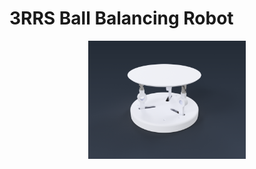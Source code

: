 # 3RRS Ball Balancing Robot 

<div align="center">
    <img src="images/render3.png" width="50%">
</div>